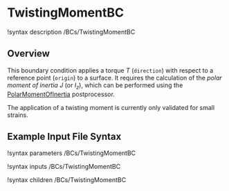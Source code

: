 # TwistingMomentBC

!syntax description /BCs/TwistingMomentBC

## Overview

This boundary condition applies a torque $T$ (`direction`) with respect to a reference
point (`origin`) to a surface. It requires the calculation of the *polar moment of inertia*
$J$ (or $I_z$), which can be performed using the [PolarMomentOfInertia](PolarMomentOfInertia.md)
postprocessor.

The application of a twisting moment is currently only validated for small strains.

## Example Input File Syntax

!syntax parameters /BCs/TwistingMomentBC

!syntax inputs /BCs/TwistingMomentBC

!syntax children /BCs/TwistingMomentBC
